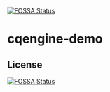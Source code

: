 [![FOSSA Status](https://app.fossa.io/api/projects/git%2Bgithub.com%2Fmrinalnath%2Fcqengine-demo.svg?type=shield)](https://app.fossa.io/projects/git%2Bgithub.com%2Fmrinalnath%2Fcqengine-demo?ref=badge_shield)

# cqengine-demo

## License
[![FOSSA Status](https://app.fossa.io/api/projects/git%2Bgithub.com%2Fmrinalnath%2Fcqengine-demo.svg?type=large)](https://app.fossa.io/projects/git%2Bgithub.com%2Fmrinalnath%2Fcqengine-demo?ref=badge_large)